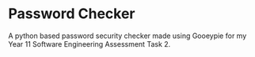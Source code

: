 # Password Checker
A python based password security checker made using Gooeypie for my Year 11 Software Engineering Assessment Task 2.
